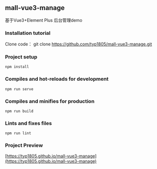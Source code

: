 ## mall-vue3-manage

基于Vue3+Element Plus 后台管理demo

### Installation tutorial

Clone code： git clone https://github.com/typ1805/mall-vue3-manage.git

### Project setup
```
npm install
```

### Compiles and hot-reloads for development
```
npm run serve
```

### Compiles and minifies for production
```
npm run build
```

### Lints and fixes files
```
npm run lint
```

### Project Preview
[https://typ1805.github.io/mall-vue3-manage](https://typ1805.github.io/mall-vue3-manage)
